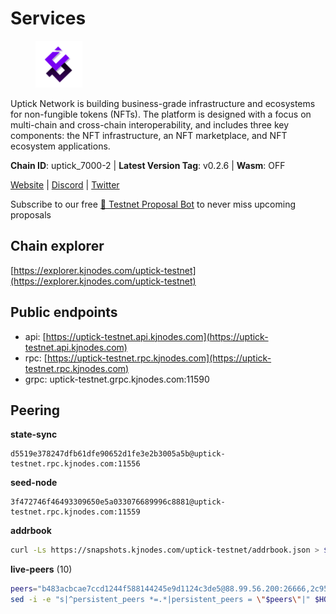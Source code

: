 # Services

<figure><img src="https://raw.githubusercontent.com/kj89/cosmos-images/main/logos/uptick.png" alt=""><figcaption></figcaption></figure>

Uptick Network is building business-grade infrastructure and  ecosystems for non-fungible tokens (NFTs). The platform is  designed with a focus on multi-chain and cross-chain interoperability,  and includes three key components: the NFT infrastructure, an NFT  marketplace, and NFT ecosystem applications.

**Chain ID**: uptick_7000-2 | **Latest Version Tag**: v0.2.6 | **Wasm**: OFF

[Website](https://uptick.network) | [Discord](https://discord.gg/UzeHS7fu5H) | [Twitter](https://twitter.com/uptickproject)



Subscribe to our free [🤖 Testnet Proposal Bot](https://t.me/kjnodes_testnet_proposal_bot) to never miss upcoming proposals


## Chain explorer
[https://explorer.kjnodes.com/uptick-testnet](https://explorer.kjnodes.com/uptick-testnet)

## Public endpoints

* api: [https://uptick-testnet.api.kjnodes.com](https://uptick-testnet.api.kjnodes.com)
* rpc: [https://uptick-testnet.rpc.kjnodes.com](https://uptick-testnet.rpc.kjnodes.com)
* grpc: uptick-testnet.grpc.kjnodes.com:11590

## Peering

**state-sync**

```text
d5519e378247dfb61dfe90652d1fe3e2b3005a5b@uptick-testnet.rpc.kjnodes.com:11556
```

**seed-node**

```text
3f472746f46493309650e5a033076689996c8881@uptick-testnet.rpc.kjnodes.com:11559
```

**addrbook**
```bash
curl -Ls https://snapshots.kjnodes.com/uptick-testnet/addrbook.json > $HOME/.uptickd/config/addrbook.json
```

**live-peers** (10)
```bash
peers="b483acbcae7ccd1244f588144245e9d1124c3de5@88.99.56.200:26666,2c952455a0e425081b54855091ab84c1fe73c4bc@65.108.231.124:10656,e24bde7fe207160442fe6b93ee376a739def5757@51.222.248.153:26656,eb5a3112a64944e2bd701ff8aa99ab95209c6310@185.198.27.110:26656,6a775f6034f64827a6220de07b1ad344284bbf51@194.163.155.84:46656,878101ab9ad2402bfd700a3da58223778461c753@185.245.182.152:26656,86f50af23369997882ca3988eabeba998b4f07cc@65.109.92.79:10656,d8777278648d8fc93800692a8b96a7f104df4f9a@194.163.135.127:26656,be823fc2f0e81ac3003ec20eba05bd963c0f3aac@95.217.4.62:26656,d5519e378247dfb61dfe90652d1fe3e2b3005a5b@65.109.68.190:11556"
sed -i -e "s|^persistent_peers *=.*|persistent_peers = \"$peers\"|" $HOME/.uptickd/config/config.toml
```
